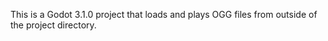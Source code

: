 This is a Godot 3.1.0 project that loads and plays OGG files from outside of the project directory.
